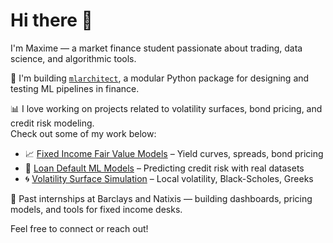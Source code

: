 # Hi there 👋

I'm Maxime — a market finance student passionate about trading, data science, and algorithmic tools.

🚀 I'm building [`mlarchitect`](https://github.com/maximemasson/mlarchitect), a modular Python package for designing and testing ML pipelines in finance.

📊 I love working on projects related to volatility surfaces, bond pricing, and credit risk modeling.  
Check out some of my work below:

- 📈 [Fixed Income Fair Value Models](#) – Yield curves, spreads, bond pricing  
- 🤖 [Loan Default ML Models](#) – Predicting credit risk with real datasets  
- 🌀 [Volatility Surface Simulation](#) – Local volatility, Black-Scholes, Greeks

💼 Past internships at Barclays and Natixis — building dashboards, pricing models, and tools for fixed income desks.

Feel free to connect or reach out!
